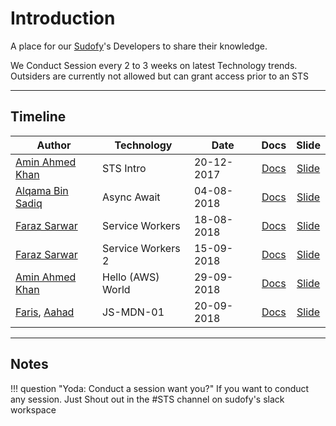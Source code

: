 # Introduction

A place for our [Sudofy](http://sudofy.com)'s Developers to share their knowledge. 

We Conduct Session every 2 to 3 weeks on latest Technology trends. Outsiders are currently not allowed but can grant access prior to an STS

___

## Timeline

| Author                                               | Technology                   | Date       | Docs                 | Slide                                  |
| ---------------------------------------------------- | ---------------------------- | ---------- | :------------------: | :---------------:                      |
| [Amin Ahmed Khan](https://github.com/aminahmedkhan)  | STS Intro                    | 20-12-2017 | [Docs](./sts-intro)  | [Slide](http://bit.ly/2Gm15gB)         |
| [Alqama Bin Sadiq](https://github.com/alqamabinsadiq)      | Async Await                | 04-08-2018 | [Docs](./js-async-await)             | [Slide](https://bit.ly/2MjR3OW)                              |
| [Faraz Sarwar](https://github.com/farazsarwar113)  | Service Workers                    | 18-08-2018 | [Docs](./intro-service-worker)  | [Slide](http://bit.ly/2vOLeDb)         |
| [Faraz Sarwar](https://github.com/farazsarwar113)  | Service Workers 2                  | 15-09-2018 | [Docs](./intro-service-worker-2)  | [Slide](http://bit.ly/2vOLeDb)         |
| [Amin Ahmed Khan](https://github.com/aminahmedkhan)  | Hello (AWS) World               | 29-09-2018 | [Docs](./aws-intro)  | [Slide](https://goo.gl/cbfa1U)         |
| [Faris](https://github.com/aminahmedkhan), [Aahad](https://github.com/aminahmedkhan)  | JS-MDN-01              | 20-09-2018 | [Docs](./js-mdn-01)  | [Slide]()         |
___

## Notes

!!! question "Yoda: Conduct a session want you?"
    If you want to conduct any session. Just Shout out in the #STS channel on sudofy's slack workspace